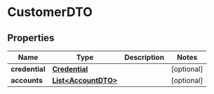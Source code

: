 
# CustomerDTO

## Properties
Name | Type | Description | Notes
------------ | ------------- | ------------- | -------------
**credential** | [**Credential**](Credential.md) |  |  [optional]
**accounts** | [**List&lt;AccountDTO&gt;**](AccountDTO.md) |  |  [optional]



